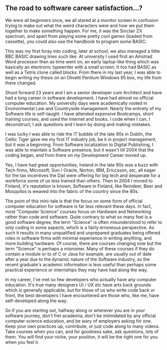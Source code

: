 ## The road to software career satisfaction...?

We were all beginners once, we all stared at a monitor screen in confusion trying to make out what the weird characters were and how we put them together to make something happen. For me, it was the Sinclair ZX spectrum, and apart from playing some pretty cool games (loaded from cassette), you could also use the handbook to program some BASIC. 

This was my first foray into coding, later at school, we also managed a little BBC BASIC drawing lines such like. At university I used first an Amstrad Word processor then as time went on,  an early laptop-like thing which was basically an electronic typewriter with a small screen. It too had BASIC as well as a Tetris clone called blocks. From there in my last year, I was able to begin writing my thesis on an Olivetti Pentium Windows 95 box, my life from there changed.

Shoot forward 23 years and I am a senior developer cum Architect and have had a long career in software development. I have had almost no official computer education. My university days were academically rooted in Environmental Law and Countryside management. Nearly the entirety of my Software life is self-taught. I have attended expensive Bootcamps, short training courses, and used the internet and books. I code when I can, I deconstruct, I ask questions and I learn by doing and making mistakes. 
 
I was lucky I was able to ride the IT bubble of the late 90s in Dublin, the Celtic Tiger gave me my first IT industry job, be it in project management, but it was a beginning. From Software localization to Digital Publishing, I was able to maintain a Software presence, but it wasn't till 2004 that the coding began, and from there on my Development Career moved up.

Yes, I have had great opportunities, Ireland in the late 90s was a buzz with Tech firms, Microsoft, Sun / Oracle, Norton, IBM, Ericcsson, etc, all eager for the tax incentives the Dail were offering for big tech and desperate for a workforce some of us less trained than others. Then in 2004 I moved to Finland, it's reputation is known, Software in Finland, like Reindeer, Beer and Mosquitos is weaved into the fabric of the country since the 80s.

The point of this mini-tale is that the focus on some form of official computer education for software is far less relevant these days. In fact, most "Computer Science" courses focus on Hardware and Networking rather than code and software. Quite contrary to what so many feel is a good software degree, the term "Science" is often misunderstood to refer to only coding in some aspects, which is a fairly erroneous perspective. As such it results in many unqualified and unprepared graduates being offered roles in software firms with minimal experience in writing anything, and more building hardware. Of course, there are courses changing now but the term "Science" is perhaps a misnomer. Many of these courses if they do contain a module or to of C or Java for example, are usually out of date after a year due to the dynamic nature of the Software industry, so the recent graduate's academic information is less useful than perhaps some practical experience or internships they may have had along the way.

In my career, I've met so few developers who actually have any computer education. It's true many designers UI / UX etc have arts back grounds which is generally applicable, but for those of us who write code back or front, the best developers I have encountered are those who, like me, have self-developed along the way.

So if you are starting out, halfway along or wherever you are in your software journey, don't fret academia, don't be intimidated by any official computer science education, and be wary of employers asking for one. Keep your own practices up, contribute, or just code along to many videos. Take courses when you can, and for goodness sake, ask questions, lots of them. You will find your niche, your position, it will be the right one for you when you feel it.